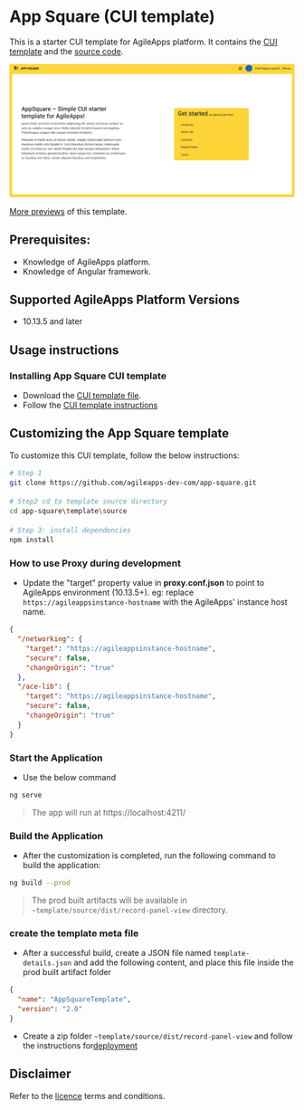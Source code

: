 # App Square (CUI template)
This is a starter CUI template for AgileApps platform. It contains the [CUI template](./packages/cui-template) and the [source code](./template/source/).

![App Square home](./docs/images/home-page.png)

[More previews](./docs/previews.md#record-detail-pages) of this template.


## Prerequisites:
   * Knowledge of AgileApps platform.
   * Knowledge of Angular framework.
## Supported AgileApps Platform Versions   
   *  10.13.5 and later
## Usage instructions
### Installing App Square CUI template
- Download the [CUI template file](./packages/cui-template/app-square-tmpl.zip).
- Follow the [CUI template instructions](https://docs.webmethods.io/AgileApps/getting_started/deployment/#installing_a_template)

## Customizing the App Square template
To customize this CUI template, follow the below instructions:

```bash
# Step 1
git clone https://github.com/agileapps-dev-com/app-square.git

# Step2 cd to template source directory
cd app-square\template\source

# Step 3: install dependencies
npm install
``` 

### How to use Proxy during development 
- Update the "target" property value in **proxy.conf.json**  to point to AgileApps environment (10.13.5+). eg: replace `https://agileappsinstance-hostname` with the AgileApps' instance host name.

```json
{
  "/networking": {
    "target": "https://agileappsinstance-hostname",
    "secure": false,
    "changeOrigin": "true"
  },
  "/ace-lib": {
    "target": "https://agileappsinstance-hostname",
    "secure": false,
    "changeOrigin": "true"
  }
}
```

### Start the Application
- Use the below command
```bash
ng serve
```
> The app will run at https://localhost:4211/

### Build the Application
- After the customization is completed, run the following command to build the application:
```bash
ng build --prod
```
> The prod built artifacts will be available in `~template/source/dist/record-panel-view` directory.

### create the template meta file
- After a successful build, create a JSON file named  `template-details.json` and add the following content, and place this file inside the prod built artifact folder 

```json
{
  "name": "AppSquareTemplate",
  "version": "2.0"
}
```
- Create a zip folder `~template/source/dist/record-panel-view` and follow the instructions for[deployment](https://docs.webmethods.io/AgileApps/getting_started/deployment/#gsc.tab=0)

## Disclaimer
Refer to the [licence](LICENSE) terms and conditions.

